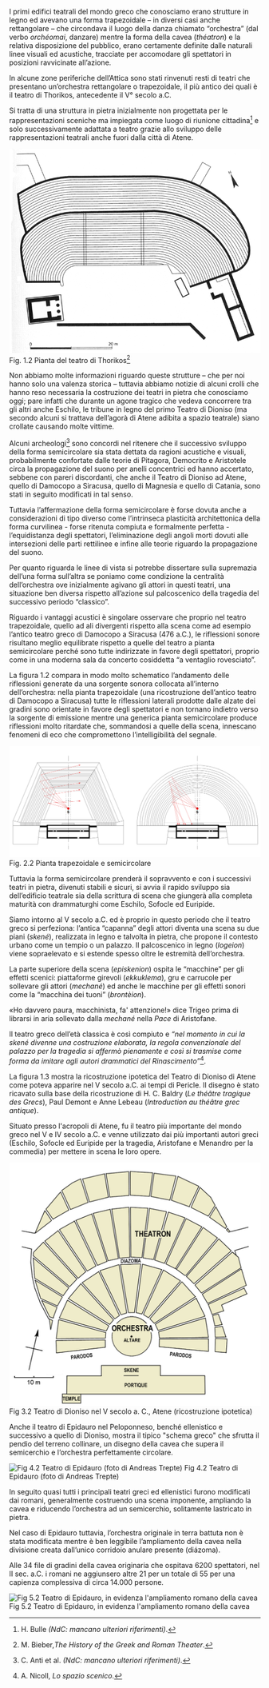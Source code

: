 I primi edifici teatrali del mondo greco che conosciamo erano strutture in legno ed avevano una forma trapezoidale – in diversi casi anche rettangolare – che circondava il luogo della danza chiamato “orchestra” (dal verbo _orchéomai_, danzare) mentre la forma della cavea (_théatron_) e la relativa disposizione del pubblico, erano certamente definite dalle naturali linee visuali ed acustiche, tracciate per accomodare gli spettatori in posizioni ravvicinate all’azione.

In alcune zone periferiche dell’Attica sono stati rinvenuti resti di teatri che presentano un’orchestra rettangolare o trapezoidale, il più antico dei quali è il teatro di Thorikos, antecedente il V° secolo a.C.

Si tratta di una struttura in pietra inizialmente non progettata per le rappresentazioni sceniche ma impiegata come luogo di riunione cittadina[^1] e solo successivamente adattata a teatro grazie allo sviluppo delle rappresentazioni teatrali anche fuori dalla città di Atene.

![Fig 1.2 Pianta del teatro di Thorikos](../Media/img/002.png "Fig 1.2 Pianta del teatro di Thorikos")
Fig. 1.2 Pianta del teatro di Thorikos[^2]

Non abbiamo molte informazioni riguardo queste strutture – che per noi hanno solo una valenza storica – tuttavia abbiamo notizie di alcuni crolli che hanno reso necessaria la costruzione dei teatri in pietra che conosciamo oggi; pare infatti che durante un agone tragico che vedeva concorrere tra gli altri anche Eschilo, le tribune in legno del primo Teatro di Dioniso (ma secondo alcuni si trattava dell’agorà di Atene adibita a spazio teatrale) siano crollate causando molte vittime.

Alcuni archeologi[^3] sono concordi nel ritenere che il successivo sviluppo della forma semicircolare sia stata dettata da ragioni acustiche e visuali, probabilmente confortate dalle teorie di Pitagora, Democrito e Aristotele circa la propagazione del suono per anelli concentrici ed hanno accertato, sebbene con pareri discordanti, che anche il Teatro di Dioniso ad Atene, quello di Damocopo a Siracusa, quello di Magnesia e quello di Catania, sono stati in seguito modificati in tal senso.

Tuttavia l’affermazione della forma semicircolare è forse dovuta anche a considerazioni di tipo diverso come l’intrinseca plasticità architettonica della forma curvilinea - forse ritenuta compiuta e formalmente perfetta - l’equidistanza degli spettatori, l’eliminazione degli angoli morti dovuti alle intersezioni delle parti rettilinee e infine alle teorie riguardo la propagazione del suono.

Per quanto riguarda le linee di vista si potrebbe dissertare sulla supremazia dell’una forma sull’altra se poniamo come condizione la centralità dell’orchestra ove inizialmente agivano gli attori in questi teatri, una situazione ben diversa rispetto all’azione sul palcoscenico della tragedia del successivo periodo “classico”.

Riguardo i vantaggi acustici è singolare osservare che proprio nel teatro trapezoidale, quello ad ali divergenti rispetto alla scena come ad esempio l’antico teatro greco di Damocopo a Siracusa (476 a.C.), le riflessioni sonore risultano meglio equilibrate rispetto a quelle del teatro a pianta semicircolare perché sono tutte indirizzate in favore degli spettatori, proprio come in una moderna sala da concerto cosiddetta “a ventaglio rovesciato”.

La figura 1.2 compara in modo molto schematico l’andamento delle riflessioni generate da una sorgente sonora collocata all’interno dell’orchestra: nella pianta trapezoidale (una ricostruzione dell’antico teatro di Damocopo a Siracusa) tutte le riflessioni laterali prodotte dalle alzate dei gradini sono orientate in favore degli spettatori e non tornano indietro verso la sorgente di emissione mentre una generica pianta semicircolare produce riflessioni molto ritardate che, sommandosi a quelle della scena, innescano fenomeni di eco che compromettono l’intelligibilità del segnale.

![Fig 2.2 Pianta trapezoidale e semicircolare](../Media/img/003.jpg "Fig 2.2 Pianta trapezoidale e semicircolare")
Fig. 2.2 Pianta trapezoidale e semicircolare

Tuttavia la forma semicircolare prenderà il sopravvento e con i successivi teatri in pietra, divenuti stabili e sicuri, si avvia il rapido sviluppo sia dell’edificio teatrale sia della scrittura di scena che giungerà alla completa maturità con drammaturghi come Eschilo, Sofocle ed Euripide.

Siamo intorno al V secolo a.C. ed è proprio in questo periodo che il teatro greco si perfeziona: l’antica “capanna” degli attori diventa una scena su due piani (_skené_), realizzata in legno e talvolta in pietra, che propone il contesto urbano come un tempio o un palazzo. Il palcoscenico in legno (_logeion_) viene sopraelevato e si estende spesso oltre le estremità dell’orchestra.

La parte superiore della scena (_episkenion_) ospita le “macchine” per gli effetti scenici: piattaforme girevoli (_ekkuklema_), gru e carrucole per sollevare gli attori (_mechané_) ed anche le macchine per gli effetti sonori come la “macchina dei tuoni” (_brontèion_).

«Ho davvero paura, macchinista, fa' attenzione!» dice Trigeo prima di librarsi in aria sollevato dalla _mechané_ nella _Pace_ di Aristofane.

Il teatro greco dell’età classica è così compiuto e _“nel momento in cui la_ _skené_ _divenne una costruzione elaborata, la regola convenzionale del palazzo per la tragedia si affermò pienamente e così si trasmise come forma da imitare agli autori drammatici del Rinascimento”_[^4].

La figura 1.3 mostra la ricostruzione ipotetica del Teatro di Dioniso di Atene come poteva apparire nel V secolo a.C. ai tempi di Pericle. Il disegno è stato ricavato sulla base della ricostruzione di H. C. Baldry (_Le théâtre tragique des Grecs_), Paul Demont e Anne Lebeau (_Introduction au théâtre grec antique_).

Situato presso l'acropoli di Atene, fu il teatro più importante del mondo greco nel V e IV secolo a.C. e venne utilizzato dai più importanti autori greci (Eschilo, Sofocle ed Euripide per la tragedia, Aristofane e Menandro per la commedia) per mettere in scena le loro opere.

![Fig 3.2 Teatro di Dioniso nel V secolo a. C., Atene (ricostruzione ipotetica)](../Media/img/004.png "Fig 3.2 Teatro di Dioniso nel V secolo a. C., Atene (ricostruzione ipotetica)")
Fig 3.2 Teatro di Dioniso nel V secolo a. C., Atene (ricostruzione ipotetica)

Anche il teatro di Epidauro nel Peloponneso, benché ellenistico e successivo a quello di Dioniso, mostra il tipico "schema greco" che sfrutta il pendio del terreno collinare, un disegno della cavea che supera il semicerchio e l’orchestra perfettamente circolare.

![Fig 4.2 Teatro di Epidauro (foto di Andreas Trepte)](../Media/img/005.jpg "Fig 4.2 Teatro di Epidauro (foto di Andreas Trepte)")
Fig 4.2 Teatro di Epidauro (foto di Andreas Trepte)

In seguito quasi tutti i principali teatri greci ed ellenistici furono modificati dai romani, generalmente costruendo una scena imponente, ampliando la cavea e riducendo l’orchestra ad un semicerchio, solitamente lastricato in pietra.

Nel caso di Epidauro tuttavia, l’orchestra originale in terra battuta non è stata modificata mentre è ben leggibile l’ampliamento della cavea nella divisione creata dall’unico corridoio anulare presente (diázoma).

Alle 34 file di gradini della cavea originaria che ospitava 6200 spettatori, nel II sec. a.C. i romani ne aggiunsero altre 21 per un totale di 55 per una capienza complessiva di circa 14.000 persone.

![Fig 5.2 Teatro di Epidauro, in evidenza l'ampliamento romano della cavea](../Media/img/006.jpg "Fig 5.2 Teatro di Epidauro, in evidenza l'ampliamento romano della cavea")
Fig 5.2 Teatro di Epidauro, in evidenza l'ampliamento romano della cavea

[^1]: H. Bulle _(NdC: mancano ulteriori riferimenti)_.
[^2]: M. Bieber,_The History of the Greek and Roman Theater_.
[^3]: C. Anti et al. _(NdC: mancano ulteriori riferimenti)_. 
[^4]: A. Nicoll, _Lo spazio scenico_.